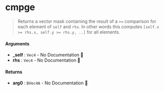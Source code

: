 # cmpge

>  Returns a vector mask containing the result of a `>=` comparison for each element of
>  `self` and `rhs`.
>  In other words this computes `[self.x >= rhs.x, self.y >= rhs.y, ..]` for all
>  elements.

#### Arguments

- **\_self** : `Vec4` \- No Documentation 🚧
- **rhs** : `Vec4` \- No Documentation 🚧

#### Returns

- **arg0** : `BVec4A` \- No Documentation 🚧